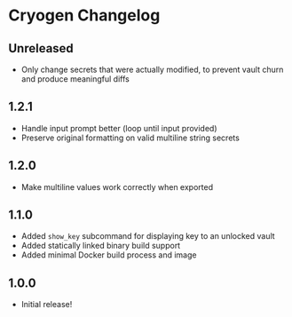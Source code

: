 # Cryogen Changelog

## Unreleased

* Only change secrets that were actually modified, to prevent vault churn and
  produce meaningful diffs

## 1.2.1

* Handle input prompt better (loop until input provided)
* Preserve original formatting on valid multiline string secrets

## 1.2.0

* Make multiline values work correctly when exported

## 1.1.0

* Added `show_key` subcommand for displaying key to an unlocked vault
* Added statically linked binary build support
* Added minimal Docker build process and image

## 1.0.0

* Initial release!
